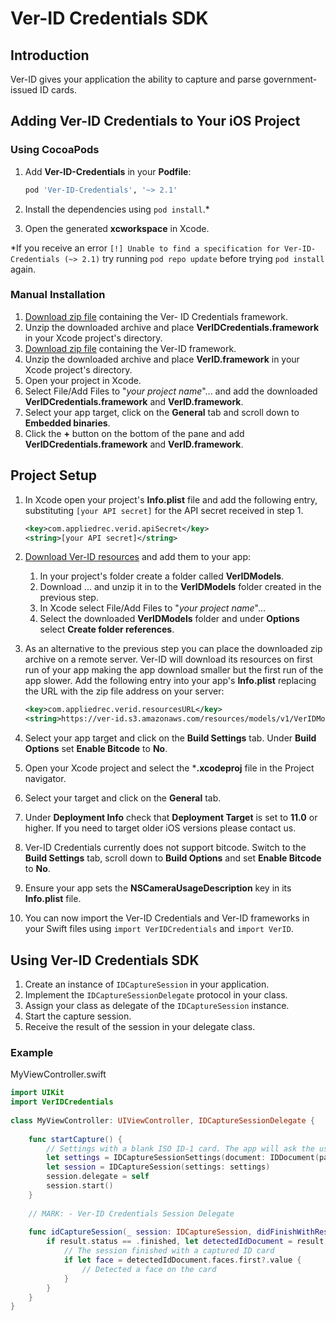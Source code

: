 # Ver-ID Credentials SDK

## Introduction

Ver-ID gives your application the ability to capture and parse government-issued ID cards.

## Adding Ver-ID Credentials to Your iOS Project

### Using CocoaPods

1. Add **Ver-ID-Credentials** in your **Podfile**:
	
	~~~ruby
	pod 'Ver-ID-Credentials', '~> 2.1'
	~~~
1. Install the dependencies using `pod install`.\*
1. Open the generated **xcworkspace** in Xcode.

\*If you receive an error `[!] Unable to find a specification for Ver-ID-Credentials (~> 2.1)` try running `pod repo update` before trying `pod install` again.

### Manual Installation

1. [Download zip file](https://ver-id.s3.amazonaws.com/ios/ver-id-credentials/2.1.6/VerIDCredentials.zip) containing the Ver- ID Credentials framework.
1. Unzip the downloaded archive and place **VerIDCredentials.framework** in your Xcode project's directory.
1. [Download zip file](https://ver-id.s3.amazonaws.com/ios/ver-id/3.4.4/VerID.zip) containing the Ver-ID framework.
1. Unzip the downloaded archive and place **VerID.framework** in your Xcode project's directory.
1. Open your project in Xcode.
1. Select File/Add Files to "*your project name*"... and add the downloaded **VerIDCredentials.framework** and **VerID.framework**.
1. Select your app target, click on the **General** tab and scroll down to **Embedded binaries**.
1. Click the **+** button on the bottom of the pane and add **VerIDCredentials.framework** and **VerID.framework**.

## Project Setup
1. In Xcode open your project's **Info.plist** file and add the following entry,  substituting `[your API secret]` for the API secret received in step 1.

	~~~xml
	<key>com.appliedrec.verid.apiSecret</key>
	<string>[your API secret]</string>
	~~~
1. [Download Ver-ID resources](https://ver-id.s3.amazonaws.com/resources/models/v1/VerIDModels.zip) and add them to your app:

	1. In your project's folder create a folder called **VerIDModels**.
	2. Download ... and unzip it in to the **VerIDModels** folder created in the previous step.
	3. In Xcode select File/Add Files to "*your project name*"...
	4. Select the downloaded **VerIDModels** folder and under **Options** select **Create folder references**.
1. As an alternative to the previous step you can place the downloaded zip archive on a remote server. Ver-ID will download its resources on first run of your app making the app download smaller but the first run of the app slower. Add the following entry into your app's **Info.plist** replacing the URL with the zip file address on your server:
		
	~~~xml
	<key>com.appliedrec.verid.resourcesURL</key>
	<string>https://ver-id.s3.amazonaws.com/resources/models/v1/VerIDModels.zip</string>
	~~~
1. Select your app target and click on the **Build Settings** tab. Under **Build Options** set **Enable Bitcode** to **No**.
2. Open your Xcode project and select the ***.xcodeproj** file in the Project navigator.
3. Select your target and click on the **General** tab.
4. Under **Deployment Info** check that **Deployment Target** is set to **11.0** or higher. If you need to target older iOS versions please contact us.
7. Ver-ID Credentials currently does not support bitcode. Switch to the **Build Settings** tab, scroll down to **Build Options** and set **Enable Bitcode** to **No**.
8. Ensure your app sets the **NSCameraUsageDescription** key in its **Info.plist** file.
1. You can now import the Ver-ID Credentials and Ver-ID frameworks in your Swift files using `import VerIDCredentials` and `import VerID`.

## Using Ver-ID Credentials SDK

1. Create an instance of `IDCaptureSession` in your application. 
2. Implement the `IDCaptureSessionDelegate` protocol in your class.
3. Assign your class as delegate of the `IDCaptureSession` instance.
4. Start the capture session.
5. Receive the result of the session in your delegate class.

### Example

MyViewController.swift
	
~~~swift
import UIKit
import VerIDCredentials
	
class MyViewController: UIViewController, IDCaptureSessionDelegate {
	
	func startCapture() {
        // Settings with a blank ISO ID-1 card. The app will ask the user to select a region.
        let settings = IDCaptureSessionSettings(document: IDDocument(pages: [Page(format: .id1)]))
        let session = IDCaptureSession(settings: settings)
        session.delegate = self
        session.start()
	}
	
	// MARK: - Ver-ID Credentials Session Delegate
	
	func idCaptureSession(_ session: IDCaptureSession, didFinishWithResult result: IDCaptureSessionResult) {
		if result.status == .finished, let detectedIdDocument = result.document {
			// The session finished with a captured ID card
			if let face = detectedIdDocument.faces.first?.value {
				// Detected a face on the card
			}
		}
	}
}
~~~

<!--## Documentation
For full API reference visit the project's [Github page](https://appliedrecognition.github.io/Ver-ID-Credentials-iOS-Sample/).-->
